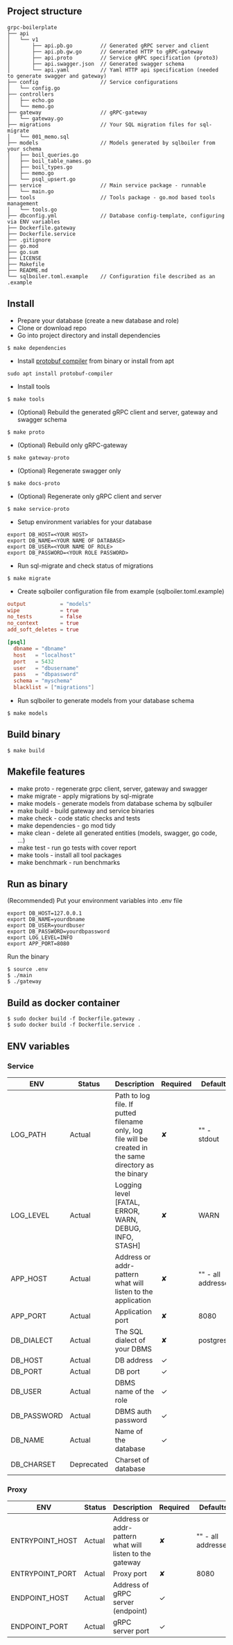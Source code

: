 ## Project structure
```
grpc-boilerplate
├── api
│   └── v1
│       ├── api.pb.go         // Generated gRPC server and client
│       ├── api.pb.gw.go      // Generated HTTP to gRPC-gateway
│       ├── api.proto         // Service gRPC specification (proto3)
│       ├── api.swagger.json  // Generated swagger schema
│       └── api.yaml          // Yaml HTTP api specification (needed to generate swagger and gateway)
├── config                    // Service configurations
│   └── config.go
├── controllers
│   ├── echo.go
│   └── memo.go
├── gateway                   // gRPC-gateway
│   └── gateway.go
├── migrations                // Your SQL migration files for sql-migrate
│   └── 001_memo.sql
├── models                    // Models generated by sqlboiler from your schema
│   ├── boil_queries.go
│   ├── boil_table_names.go
│   ├── boil_types.go
│   ├── memo.go
│   └── psql_upsert.go
├── service                   // Main service package - runnable
│   └── main.go
├── tools                     // Tools package - go.mod based tools management
│   └── tools.go
├── dbconfig.yml              // Database config-template, configuring via ENV variables
├── Dockerfile.gateway
├── Dockerfile.service
├── .gitignore
├── go.mod
├── go.sum
├── LICENSE
├── Makefile
├── README.md
└── sqlboiler.toml.example    // Configuration file described as an .example
```
## Install
* Prepare your database (create a new database and role)
* Clone or download repo
* Go into project directory and install dependencies
```shell script
$ make dependencies
```
* Install [protobuf compiler](https://github.com/google/protobuf/blob/master/README.md#protocol-compiler-installation) from binary or install from apt
```shell script
sudo apt install protobuf-compiler
```
* Install tools
 ```shell script
$ make tools
 ```
* (Optional) Rebuild the generated gRPC client and server, gateway and swagger schema
```shell script
$ make proto
```
* (Optional) Rebuild only gRPC-gateway
```shell script
$ make gateway-proto
```
* (Optional) Regenerate swagger only
```shell script
$ make docs-proto
```
* (Optional) Regenerate only gRPC client and server
```shell script
$ make service-proto
```
* Setup environment variables for your database
```shell script
export DB_HOST=<YOUR HOST>
export DB_NAME=<YOUR NAME OF DATABASE>
export DB_USER=<YOUR NAME OF ROLE>
export DB_PASSWORD=<YOUR ROLE PASSWORD>
```
* Run sql-migrate and check status of migrations
```shell script
$ make migrate
```
* Create sqlboiler configuration file from example (sqlboiler.toml.example)
```toml
output           = "models"
wipe             = true
no_tests         = false
no_context       = true
add_soft_deletes = true

[psql]
  dbname = "dbname"
  host   = "localhost"
  port   = 5432
  user   = "dbusername"
  pass   = "dbpassword"
  schema = "myschema"
  blacklist = ["migrations"]
```
* Run sqlboiler to generate models from your database schema
```shell script
$ make models
```

## Build binary
```shell script
$ make build
```

## Makefile features
- make proto - regenerate grpc client, server, gateway and swagger
- make migrate - apply migrations by sql-migrate
- make models - generate models from database schema by sqlbuiler
- make build - build gateway and service binaries
- make check - code static checks and tests
- make dependencies - go mod tidy
- make clean - delete all generated entities (models, swagger, go code, ...)
- make test - run go tests with cover report
- make tools - install all tool packages
- make benchmark - run benchmarks

## Run as binary
(Recommended) Put your environment variables into .env file
```.env
export DB_HOST=127.0.0.1
export DB_NAME=yourdbname
export DB_USER=yourdbuser
export DB_PASSWORD=yourdbpassword
export LOG_LEVEL=INFO
export APP_PORT=8080
```
Run the binary
```shell script
$ source .env
$ ./main
$ ./gateway
```

## Build as docker container
```shell script
$ sudo docker build -f Dockerfile.gateway .
$ sudo docker build -f Dockerfile.service .
```

## ENV variables
### Service
| ENV         | Status     | Description                                                                                             | Required | Defaults           |
|-------------|------------|---------------------------------------------------------------------------------------------------------|----------|--------------------|
| LOG_PATH    | Actual     | Path to log file. If putted filename only, log file will be created in the same directory as the binary | ✘        | "" - stdout        |
| LOG_LEVEL   | Actual     | Logging level [FATAL, ERROR, WARN, DEBUG, INFO, STASH]                                                  | ✘        | WARN               |
| APP_HOST    | Actual     | Address or addr-pattern what will listen to the application                                             | ✘        | "" - all addresses |
| APP_PORT    | Actual     | Application port                                                                                        | ✘        | 8080               |
| DB_DIALECT  | Actual     | The SQL dialect of your DBMS                                                                            | ✘        | postgres           |
| DB_HOST     | Actual     | DB address                                                                                              | ✓        |                    |
| DB_PORT     | Actual     | DB port                                                                                                 | ✓        |                    |
| DB_USER     | Actual     | DBMS name of the role                                                                                   | ✓        |                    |
| DB_PASSWORD | Actual     | DBMS auth password                                                                                      | ✓        |                    |
| DB_NAME     | Actual     | Name of the database                                                                                    | ✓        |                    |
| DB_CHARSET  | Deprecated | Charset of database                                                                                     |          |                    |

### Proxy
| ENV             | Status | Description                                             | Required | Defaults           |
|-----------------|--------|---------------------------------------------------------|----------|--------------------|
| ENTRYPOINT_HOST | Actual | Address or addr-pattern what will listen to the gateway | ✘        | "" - all addresses |
| ENTRYPOINT_PORT | Actual | Proxy port                                              | ✘        | 8080               |
| ENDPOINT_HOST   | Actual | Address of gRPC server (endpoint)                       | ✓        |                    |
| ENDPOINT_PORT   | Actual | gRPC server port                                        | ✓        |                    |
